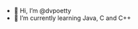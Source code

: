 - 👋 Hi, I’m @dvpoetty
- 🌱 I’m currently learning Java, C and C++

<!---
dvpoetty/dvpoetty is a ✨ special ✨ repository because its `README.md` (this file) appears on your GitHub profile.
You can click the Preview link to take a look at your changes.
--->
